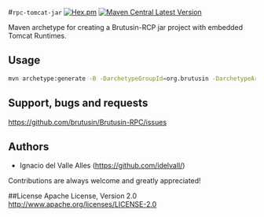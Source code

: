 #`rpc-tomcat-jar` [![Hex.pm](https://img.shields.io/hexpm/l/plug.svg)](http://www.apache.org/licenses/LICENSE-2.0) [![Maven Central Latest Version](https://maven-badges.herokuapp.com/maven-central/org.brutusin/rpc-root/badge.svg)](https://maven-badges.herokuapp.com/maven-central/org.brutusin/rpc-root/)

Maven archetype for creating a Brutusin-RCP jar project with embedded Tomcat Runtimes.

## Usage
```sh
mvn archetype:generate -B -DarchetypeGroupId=org.brutusin -DarchetypeArtifactId=rpc-tomcat-jar -DarchetypeVersion=${version} -DgroupId=${your.groupId} -DartifactId=${your.artifactId} -Dversion=${your.version}
```

## Support, bugs and requests
https://github.com/brutusin/Brutusin-RPC/issues

## Authors

- Ignacio del Valle Alles (<https://github.com/idelvall/>)

Contributions are always welcome and greatly appreciated!

##License
Apache License, Version 2.0
http://www.apache.org/licenses/LICENSE-2.0

